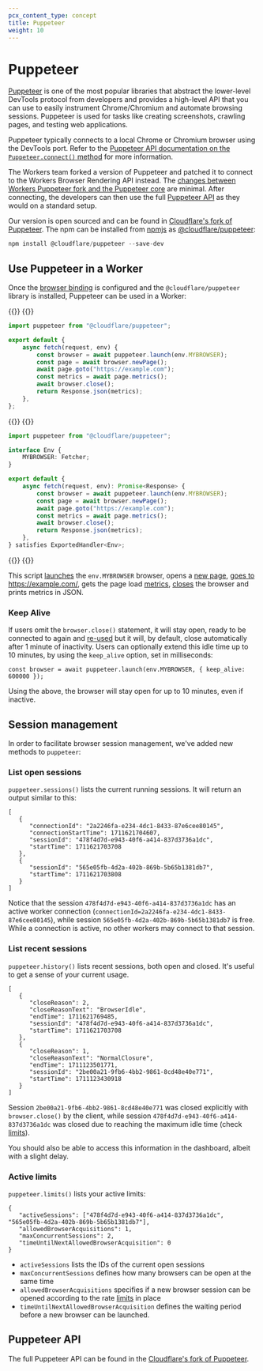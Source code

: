 ```yaml
---
pcx_content_type: concept
title: Puppeteer
weight: 10
---
```


# Puppeteer

[Puppeteer](https://pptr.dev/) is one of the most popular libraries that abstract the lower-level DevTools protocol from developers and provides a high-level API that you can use to easily instrument Chrome/Chromium and automate browsing sessions. Puppeteer is used for tasks like creating screenshots, crawling pages, and testing web applications.

Puppeteer typically connects to a local Chrome or Chromium browser using the DevTools port. Refer to the [Puppeteer API documentation on the `Puppeteer.connect()` method](https://pptr.dev/api/puppeteer.puppeteer.connect) for more information.

The Workers team forked a version of Puppeteer and patched it to connect to the Workers Browser Rendering API instead. The [changes between Workers Puppeteer fork and the Puppeteer core](https://github.com/cloudflare/puppeteer/blob/main/src/puppeteer-core.ts) are minimal. After connecting, the developers can then use the full [Puppeteer API](https://github.com/cloudflare/puppeteer/blob/main/docs/api/index.md) as they would on a standard setup.

Our version is open sourced and can be found in [Cloudflare's fork of Puppeteer](https://github.com/cloudflare/puppeteer). The npm can be installed from [npmjs](https://www.npmjs.com/) as [@cloudflare/puppeteer](https://www.npmjs.com/package/@cloudflare/puppeteer):

```javascript
npm install @cloudflare/puppeteer --save-dev
```

## Use Puppeteer in a Worker

Once the [browser binding](/browser-rendering/platform/wrangler/#bindings) is configured and the `@cloudflare/puppeteer` library is installed, Puppeteer can be used in a Worker:

{{<tabs labels="js | ts">}}
{{<tab label="js" default="true">}}
```js
import puppeteer from "@cloudflare/puppeteer";

export default {
	async fetch(request, env) {
		const browser = await puppeteer.launch(env.MYBROWSER);
		const page = await browser.newPage();
		await page.goto("https://example.com");
		const metrics = await page.metrics();
		await browser.close();
		return Response.json(metrics);
	},
};
```
{{</tab>}}
{{<tab label="ts">}}
```ts
import puppeteer from "@cloudflare/puppeteer";

interface Env {
	MYBROWSER: Fetcher;
}

export default {
	async fetch(request, env): Promise<Response> {
		const browser = await puppeteer.launch(env.MYBROWSER);
		const page = await browser.newPage();
		await page.goto("https://example.com");
		const metrics = await page.metrics();
		await browser.close();
		return Response.json(metrics);
	},
} satisfies ExportedHandler<Env>;
```
{{</tab>}}
{{</tabs>}}

This script [launches](https://pptr.dev/api/puppeteer.puppeteernode.launch) the `env.MYBROWSER` browser, opens a [new page](https://pptr.dev/api/puppeteer.browser.newpage), [goes to](https://pptr.dev/api/puppeteer.page.goto) https://example.com/, gets the page load [metrics](https://pptr.dev/api/puppeteer.page.metrics), [closes](https://pptr.dev/api/puppeteer.browser.close) the browser and prints metrics in JSON.

### Keep Alive

If users omit the `browser.close()` statement, it will stay open, ready to be connected to again and [re-used](../../get-started/reuse-sessions/) but it will, by default, close automatically after 1 minute of inactivity. Users can optionally extend this idle time up to 10 minutes, by using the `keep_alive` option, set in milliseconds:

```
const browser = await puppeteer.launch(env.MYBROWSER, { keep_alive: 600000 });
```

Using the above, the browser will stay open for up to 10 minutes, even if inactive.

## Session management

In order to facilitate browser session management, we've added new methods to `puppeteer`:

### List open sessions

`puppeteer.sessions()` lists the current running sessions. It will return an output similar to this:

```
[
   {
      "connectionId": "2a2246fa-e234-4dc1-8433-87e6cee80145",
      "connectionStartTime": 1711621704607,
      "sessionId": "478f4d7d-e943-40f6-a414-837d3736a1dc",
      "startTime": 1711621703708
   },
   {
      "sessionId": "565e05fb-4d2a-402b-869b-5b65b1381db7",
      "startTime": 1711621703808
   }
]
```

Notice that the session `478f4d7d-e943-40f6-a414-837d3736a1dc` has an active worker connection (`connectionId=2a2246fa-e234-4dc1-8433-87e6cee80145`), while session `565e05fb-4d2a-402b-869b-5b65b1381db7` is free. While a connection is active, no other workers may connect to that session.

### List recent sessions

`puppeteer.history()` lists recent sessions, both open and closed. It's useful to get a sense of your current usage.

```
[
   {
      "closeReason": 2,
      "closeReasonText": "BrowserIdle",
      "endTime": 1711621769485,
      "sessionId": "478f4d7d-e943-40f6-a414-837d3736a1dc",
      "startTime": 1711621703708
   },
   {
      "closeReason": 1,
      "closeReasonText": "NormalClosure",
      "endTime": 1711123501771,
      "sessionId": "2be00a21-9fb6-4bb2-9861-8cd48e40e771",
      "startTime": 1711123430918
   }
]
```

Session `2be00a21-9fb6-4bb2-9861-8cd48e40e771` was closed explicitly with `browser.close()` by the client, while session `478f4d7d-e943-40f6-a414-837d3736a1dc` was closed due to reaching the maximum idle time (check [limits](../limits/)).

You should also be able to access this information in the dashboard, albeit with a slight delay.

### Active limits

`puppeteer.limits()` lists your active limits:

```
{
   "activeSessions": ["478f4d7d-e943-40f6-a414-837d3736a1dc", "565e05fb-4d2a-402b-869b-5b65b1381db7"],
   "allowedBrowserAcquisitions": 1,
   "maxConcurrentSessions": 2,
   "timeUntilNextAllowedBrowserAcquisition": 0
}
```

- `activeSessions` lists the IDs of the current open sessions
- `maxConcurrentSessions` defines how many browsers can be open at the same time
- `allowedBrowserAcquisitions` specifies if a new browser session can be opened according to the rate [limits](../limits/) in place
- `timeUntilNextAllowedBrowserAcquisition` defines the waiting period before a new browser can be launched.

## Puppeteer API

The full Puppeteer API can be found in the [Cloudflare's fork of Puppeteer](https://github.com/cloudflare/puppeteer/blob/main/docs/api/index.md).
